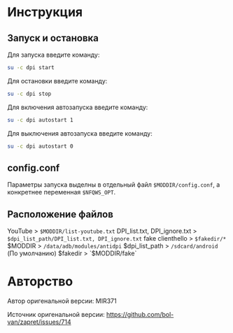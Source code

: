 # Инструкция


## Запуск и остановка

Для запуска введите команду:
```sh
su -c dpi start
```
Для остановки введите команду:
```sh
su -c dpi stop
```
Для включения автозапуска введите команду:
```sh
su -c dpi autostart 1
```
Для выключения автозапуска введите команду:
```sh
su -c dpi autostart 0
```
## config.conf
Параметры запуска выделны в отдельный файл `$MODDIR/config.conf`, а конкретнее переменная `$NFQWS_OPT`.
## Расположение файлов
YouTube > `$MODDIR/list-youtube.txt`
DPI_list.txt, DPI_ignore.txt > `$dpi_list_path/DPI_list.txt, DPI_ignore.txt`
fake clienthello > `$fakedir/*`
	$MODDIR > `/data/adb/modules/antidpi`
	$dpi_list_path > `/sdcard/android` (По умолчанию)
	$fakedir > `$MODDIR/fake`
	
# Авторство

Автор оригенальной версии: MIR371

Источник оригенальной версии: https://github.com/bol-van/zapret/issues/714